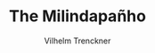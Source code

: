 ---
title: "The Milindapañho"
author: ["Vilhelm Trenckner"]
year: 1880
language: ["Pali"]
genre: ["Buddhist philosophy", "Dialogues", "Pali literature", "Religious texts"]
description: "Critical Pali edition of philosophical dialogues between Indo-Greek King Milinda (Menander I, 2nd century BCE) and Buddhist monk Nāgasena, representing unique encounter between Greek dialectical tradition and Buddhist thought. Addresses fundamental Buddhist doctrines including no-self (anatta), karma, rebirth, and enlightenment through sophisticated question-and-answer format reminiscent of Platonic dialogues. Trenckner's 1880 edition made this important text accessible to Western scholars studying cross-cultural philosophical exchange."
collections: ['buddhist-texts', 'pali-literature']
sources:
  - name: "Internet Archive"
    url: "https://archive.org/details/milindapahobeing00tren"
    type: "other"
references:
  - name: "Wikipedia: Milinda Panha"
    url: "https://en.wikipedia.org/wiki/Milinda_Panha"
    type: "wikipedia"
  - name: "Wikipedia: Menander I"
    url: "https://en.wikipedia.org/wiki/Menander_I"
    type: "wikipedia"
  - name: "Wikipedia: Pali literature"
    url: "https://en.wikipedia.org/wiki/Pali_literature"
    type: "wikipedia"
  - name: "Wikipedia: Indo-Greek Kingdom"
    url: "https://en.wikipedia.org/wiki/Indo-Greek_Kingdom"
    type: "wikipedia"
  - name: "Wikipedia: Nagasena"
    url: "https://en.wikipedia.org/wiki/Nagasena"
    type: "wikipedia"
  - name: "Wikipedia: Anatta"
    url: "https://en.wikipedia.org/wiki/Anatta"
    type: "wikipedia"
  - name: "Wikipedia: Greco-Buddhism"
    url: "https://en.wikipedia.org/wiki/Greco-Buddhism"
    type: "wikipedia"
  - name: "Open Library: The Milindapañho year"
    url: "https://openlibrary.org/search?q=The+Milindapañho+year+1880+language+Pali+Vilhelm+Trenckner"
    type: "other"
featured: false
publishDate: 2025-10-30
tags: ['philosophy', 'buddhism', 'religious']
---